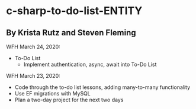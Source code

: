 # c-sharp-to-do-list-ENTITY

## By Krista Rutz and Steven Fleming

WFH March 24, 2020:

- To-Do List
  - Implement authentication, async, await into To-Do List

WFH March 23, 2020:

- Code through the to-do list lessons, adding many-to-many functionality
- Use EF migrations with MySQL
- Plan a two-day project for the next two days
